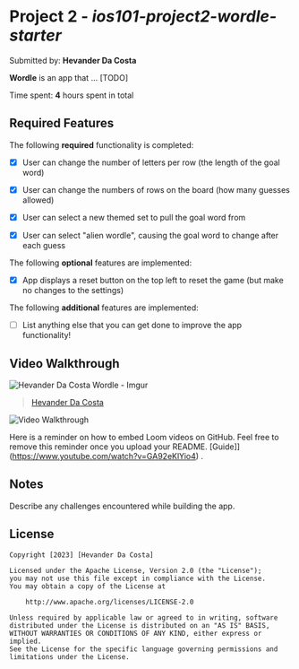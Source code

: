 # Project 2 - *ios101-project2-wordle-starter*

Submitted by: **Hevander Da Costa**

**Wordle** is an app that ... [TODO] 

Time spent: **4** hours spent in total

## Required Features

The following **required** functionality is completed:

- [x] User can change the number of letters per row (the length of the goal word)
- [x] User can change the numbers of rows on the board (how many guesses allowed)
- [x] User can select a new themed set to pull the goal word from
- [x] User can select "alien wordle", causing the goal word to change after each guess


The following **optional** features are implemented:

- [x] App displays a reset button on the top left to reset the game (but make no changes to the settings)

The following **additional** features are implemented:

- [ ] List anything else that you can get done to improve the app functionality!

## Video Walkthrough
![Hevander Da Costa Wordle - Imgur](https://github.com/Hevander27/WordleClone/assets/45948489/3913bc05-f7f8-4275-8c54-e1331abb90c4)



<blockquote class="imgur-embed-pub" lang="en" data-id="a/B44k6P4"  ><a href="//imgur.com/a/B44k6P4">Hevander Da Costa</a></blockquote>
<img src='https://i.imgur.com/J5sEzo4.gif' title='Video Walkthrough' width='' alt='Video Walkthrough' />


Here is a reminder on how to embed Loom videos on GitHub. Feel free to remove this reminder once you upload your README.
[Guide]](https://www.youtube.com/watch?v=GA92eKlYio4) .

## Notes

Describe any challenges encountered while building the app.

## License

    Copyright [2023] [Hevander Da Costa]

    Licensed under the Apache License, Version 2.0 (the "License");
    you may not use this file except in compliance with the License.
    You may obtain a copy of the License at

        http://www.apache.org/licenses/LICENSE-2.0

    Unless required by applicable law or agreed to in writing, software
    distributed under the License is distributed on an "AS IS" BASIS,
    WITHOUT WARRANTIES OR CONDITIONS OF ANY KIND, either express or implied.
    See the License for the specific language governing permissions and
    limitations under the License.
